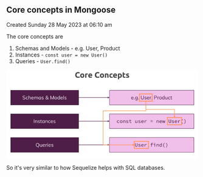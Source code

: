 ## Core concepts in Mongoose
Created Sunday 28 May 2023 at 06:10 am

The core concepts are
1. Schemas and Models - e.g. User, Product
2. Instances - `const user = new User()`
3. Queries - `User.find()`

![](/assets/210-image-1.png)

So it's very similar to how Sequelize helps with SQL databases.